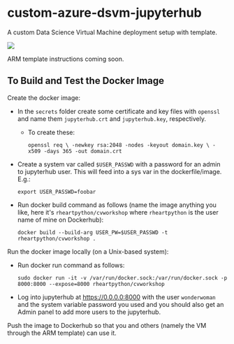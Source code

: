 # custom-azure-dsvm-jupyterhub

A custom Data Science Virtual Machine deployment setup with template.

<a href="https://portal.azure.com/#create/Microsoft.Template/uri/https%3A%2F%2Fraw.githubusercontent.com%2Fmichhar%2Fcustom-azure-dsvm-jupyterhub%2Fmaster%2Fazuredeploy.json" target="_blank">
    <img src="http://azuredeploy.net/deploybutton.png"/>
</a>

ARM template instructions coming soon.

## To Build and Test the Docker Image

Create the docker image:

* In the `secrets` folder create some certificate and key files with `openssl` and name them `jupyterhub.crt` and `jupyterhub.key`, respectively.
  * To create these:
  
      `openssl req \
        -newkey rsa:2048 -nodes -keyout domain.key \
        -x509 -days 365 -out domain.crt`

* Create a system var called `$USER_PASSWD` with a password for an admin to jupyterhub user.  This will feed into a sys var in the dockerfile/image.  E.g.:

    `export USER_PASSWD=foobar`
    
* Run docker build command as follows (name the image anything you like, here it's `rheartpython/cvworkshop` where `rheartpython` is the user name of mine on Dockerhub):

    `docker build --build-arg USER_PW=$USER_PASSWD -t rheartpython/cvworkshop .`

Run the docker image locally (on a Unix-based system):

* Run docker run command as follows:
 
     `sudo docker run -it -v /var/run/docker.sock:/var/run/docker.sock -p 8000:8000 --expose=8000 rheartpython/cvworkshop`
     
 * Log into jupyterhub at https://0.0.0.0:8000 with the user `wonderwoman` and the system variable password you used and you should also get an Admin panel to add more users to the jupyterhub.
 
 Push the image to Dockerhub so that you and others (namely the VM through the ARM template) can use it.
